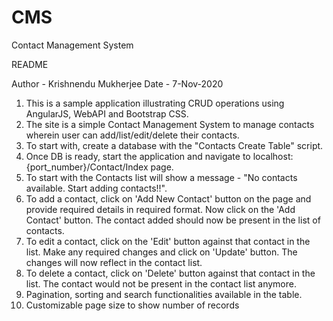 # CMS
Contact Management System

README

Author - Krishnendu Mukherjee
Date - 7-Nov-2020

1. This is a sample application illustrating CRUD operations using AngularJS, WebAPI and Bootstrap CSS.
2. The site is a simple Contact Management System to manage contacts wherein user can add/list/edit/delete their contacts.
3. To start with, create a database with the "Contacts Create Table" script.
4. Once DB is ready, start the application and navigate to localhost:{port_number}/Contact/Index page.
5. To start with the Contacts list will show a message - "No contacts available. Start adding contacts!!".
6. To add a contact, click on 'Add New Contact' button on the page and provide required details in required format. Now click on the 'Add Contact' button. The contact added should now be present in the list of contacts.
7. To edit a contact, click on the 'Edit' button against that contact in the list. Make any required changes and click on 'Update' button. The changes will now reflect in the contact list.
8. To delete a contact, click on 'Delete' button against that contact in the list. The contact would not be present in the contact list anymore.
9. Pagination, sorting and search functionalities available in the table.
10. Customizable page size to show number of records
